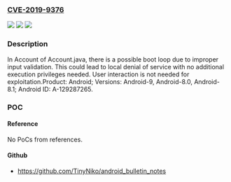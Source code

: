 ### [CVE-2019-9376](https://cve.mitre.org/cgi-bin/cvename.cgi?name=CVE-2019-9376)
![](https://img.shields.io/static/v1?label=Product&message=Android&color=blue)
![](https://img.shields.io/static/v1?label=Version&message=n%2Fa&color=blue)
![](https://img.shields.io/static/v1?label=Vulnerability&message=Denial%20of%20service&color=brighgreen)

### Description

In Account of Account.java, there is a possible boot loop due to improper input validation. This could lead to local denial of service with no additional execution privileges needed. User interaction is not needed for exploitation.Product: Android; Versions: Android-9, Android-8.0, Android-8.1; Android ID: A-129287265.

### POC

#### Reference
No PoCs from references.

#### Github
- https://github.com/TinyNiko/android_bulletin_notes

